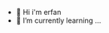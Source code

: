 - 👋 Hi i'm erfan
- 🌱 I’m currently learning ...
<!---
erfan13799/erfan13799 is a ✨ special ✨ repository because its `README.md` (this file) appears on your GitHub profile.
You can click the Preview link to take a look at your changes.
--->
